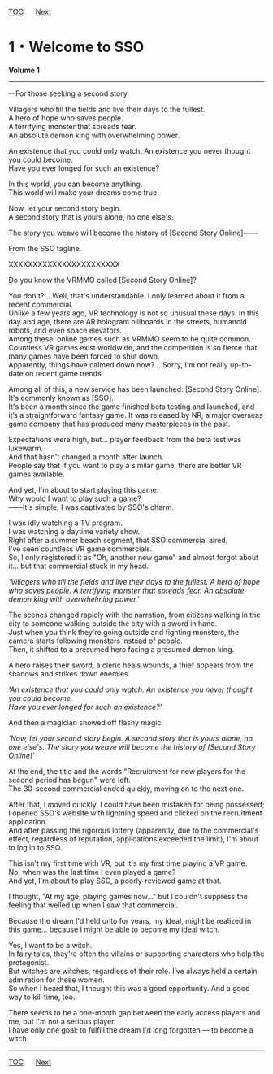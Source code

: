 [TOC](../readme.md)&nbsp;&nbsp;&nbsp;&nbsp;&nbsp;&nbsp;[Next](Section0002.md)



# 1・Welcome to SSO

**Volume 1**

----

—For those seeking a second story.  
  
Villagers who till the fields and live their days to the fullest.  
A hero of hope who saves people.  
A terrifying monster that spreads fear.  
An absolute demon king with overwhelming power.  
  
An existence that you could only watch. An existence you never thought
you could become.  
Have you ever longed for such an existence?  
  
In this world, you can become anything.  
This world will make your dreams come true.  
  
Now, let your second story begin.  
A second story that is yours alone, no one else's.  
  
The story you weave will become the history of \[Second Story
Online\]――  
  
From the SSO tagline.  
  
XXXXXXXXXXXXXXXXXXXXXXX  
  
Do you know the VRMMO called \[Second Story Online\]?  
  
You don't? …Well, that's understandable. I only learned about it from a
recent commercial.  
Unlike a few years ago, VR technology is not so unusual these days. In
this day and age, there are AR hologram billboards in the streets,
humanoid robots, and even space elevators.  
Among these, online games such as VRMMO seem to be quite common.  
Countless VR games exist worldwide, and the competition is so fierce
that many games have been forced to shut down.  
Apparently, things have calmed down now? …Sorry, I'm not really
up-to-date on recent game trends.  
  
Among all of this, a new service has been launched: \[Second Story
Online\].  
It's commonly known as \[SSO\].  
It's been a month since the game finished beta testing and launched, and
it’s a straightforward fantasy game. It was released by NR, a major
overseas game company that has produced many masterpieces in the past.  
  
Expectations were high, but… player feedback from the beta test was
lukewarm.  
And that hasn't changed a month after launch.  
People say that if you want to play a similar game, there are better VR
games available.  
  
And yet, I'm about to start playing this game.  
Why would I want to play such a game?  
――It's simple; I was captivated by SSO's charm.  
  
I was idly watching a TV program.  
I was watching a daytime variety show.  
Right after a summer beach segment, that SSO commercial aired.  
I've seen countless VR game commercials.  
So, I only registered it as "Oh, another new game" and almost forgot
about it… but that commercial stuck in my head.  
  
*'Villagers who till the fields and live their days to the fullest. A
hero of hope who saves people. A terrifying monster that spreads fear.
An absolute demon king with overwhelming power.'*  
  
The scenes changed rapidly with the narration, from citizens walking in
the city to someone walking outside the city with a sword in hand.  
Just when you think they're going outside and fighting monsters, the
camera starts following monsters instead of people.  
Then, it shifted to a presumed hero facing a presumed demon king.  
  
A hero raises their sword, a cleric heals wounds, a thief appears from
the shadows and strikes down enemies.  
  
*'An existence that you could only watch. An existence you never thought
you could become.*  
*Have you ever longed for such an existence?'*  
  
And then a magician showed off flashy magic.  
  
*'Now, let your second story begin. A second story that is yours alone,
no one else's. The story you weave will become the history of \[Second
Story Online\]'*  
  
At the end, the title and the words "Recruitment for new players for the
second period has begun" were left.  
The 30-second commercial ended quickly, moving on to the next one.  
  
After that, I moved quickly. I could have been mistaken for being
possessed; I opened SSO's website with lightning speed and clicked on
the recruitment application.  
And after passing the rigorous lottery (apparently, due to the
commercial's effect, regardless of reputation, applications exceeded the
limit), I'm about to log in to SSO.  
  
This isn't my first time with VR, but it's my first time playing a VR
game.  
No, when was the last time I even played a game?  
And yet, I'm about to play SSO, a poorly-reviewed game at that.  
  
I thought, "At my age, playing games now…" but I couldn't suppress the
feeling that welled up when I saw that commercial.  
  
Because the dream I'd held onto for years, my ideal, might be realized
in this game… because I might be able to become my ideal witch.  
  
Yes, I want to be a witch.  
In fairy tales, they're often the villains or supporting characters who
help the protagonist.  
But witches are witches, regardless of their role. I’ve always held a
certain admiration for these women.  
So when I heard that, I thought this was a good opportunity. And a good
way to kill time, too.  
  
There seems to be a one-month gap between the early access players and
me, but I'm not a serious player.  
I have only one goal: to fulfill the dream I'd long forgotten — to
become a witch.  
  
  


---
[TOC](../readme.md)&nbsp;&nbsp;&nbsp;&nbsp;&nbsp;&nbsp;[Next](Section0002.md)

